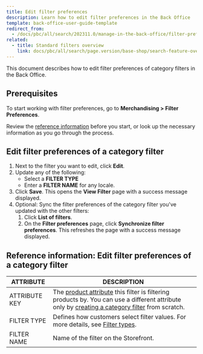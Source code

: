 ```yaml
---
title: Edit filter preferences
description: Learn how to edit filter preferences in the Back Office
template: back-office-user-guide-template
redirect_from:
  - /docs/pbc/all/search/202311.0/manage-in-the-back-office/filter-preferences/edit-filter-preferences.html
related:
  - title: Standard filters overview
    link: docs/pbc/all/search/page.version/base-shop/search-feature-overview/standard-filters-overview.html
---
```


This document describes how to edit filter preferences of category filters in the Back Office.

## Prerequisites

To start working with filter preferences, go to **Merchandising&nbsp;<span aria-label="and then">></span> Filter Preferences**.

Review the [reference information](#reference-information-edit-filter-preferences-of-a-category-filter) before you start, or look up the necessary information as you go through the process.

## Edit filter preferences of a category filter

1. Next to the filter you want to edit, click **Edit**.
2. Update any of the following:
    * Select a **FILTER TYPE**
    * Enter a **FILTER NAME** for any locale.
3. Click **Save**.
    This opens the **View Filter** page with a success message displayed.    
4. Optional: Sync the filter preferences of the category filter you've updated with the other filters:
    1. Click **List of filters**.
    2. On the **Filter preferences** page, click **Synchronize filter preferences**.
        This refreshes the page with a success message displayed.

## Reference information: Edit filter preferences of a category filter

| ATTRIBUTE | DESCRIPTION |
|-|-|
| ATTRIBUTE KEY | The [product attribute](/docs/pbc/all/product-information-management/{{page.version}}/base-shop/feature-overviews/product-feature-overview/product-attributes-overview.html) this filter is filtering products by. You can use a different attribute only by [creating a category filter](/docs/pbc/all/search/{{page.version}}/base-shop/manage-in-the-back-office/filter-preferences/define-filter-preferences.html) from scratch. |
| FILTER TYPE | Defines how customers select filter values. For more details, see [Filter types](/docs/pbc/all/search/{{page.version}}/base-shop/search-feature-overview/standard-filters-overview.html#filter-types).  |
| FILTER NAME | Name of the filter on the Storefront. |
